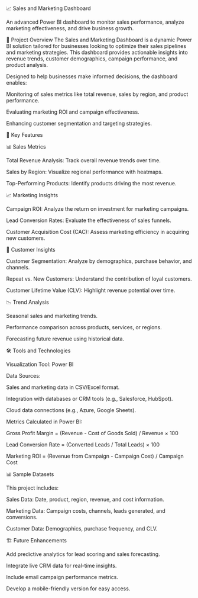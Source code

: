 📈 Sales and Marketing Dashboard

An advanced Power BI dashboard to monitor sales performance, analyze marketing effectiveness, and drive business growth.

📝 Project Overview
The Sales and Marketing Dashboard is a dynamic Power BI solution tailored for businesses looking to optimize their sales pipelines and marketing strategies. This dashboard provides actionable insights into revenue trends, customer demographics, campaign performance, and product analysis.

Designed to help businesses make informed decisions, the dashboard enables:

Monitoring of sales metrics like total revenue, sales by region, and product performance.

Evaluating marketing ROI and campaign effectiveness.

Enhancing customer segmentation and targeting strategies.

🌟 Key Features

📊 Sales Metrics

Total Revenue Analysis: Track overall revenue trends over time.

Sales by Region: Visualize regional performance with heatmaps.

Top-Performing Products: Identify products driving the most revenue.

📈 Marketing Insights

Campaign ROI: Analyze the return on investment for marketing campaigns.

Lead Conversion Rates: Evaluate the effectiveness of sales funnels.

Customer Acquisition Cost (CAC): Assess marketing efficiency in acquiring new customers.

👥 Customer Insights

Customer Segmentation: Analyze by demographics, purchase behavior, and channels.

Repeat vs. New Customers: Understand the contribution of loyal customers.

Customer Lifetime Value (CLV): Highlight revenue potential over time.

📉 Trend Analysis

Seasonal sales and marketing trends.

Performance comparison across products, services, or regions.

Forecasting future revenue using historical data.

🛠️ Tools and Technologies

Visualization Tool: Power BI

Data Sources:

Sales and marketing data in CSV/Excel format.

Integration with databases or CRM tools (e.g., Salesforce, HubSpot).

Cloud data connections (e.g., Azure, Google Sheets).

Metrics Calculated in Power BI:

Gross Profit Margin = (Revenue - Cost of Goods Sold) / Revenue × 100

Lead Conversion Rate = (Converted Leads / Total Leads) × 100

Marketing ROI = (Revenue from Campaign - Campaign Cost) / Campaign Cost

📊 Sample Datasets

This project includes:

Sales Data: Date, product, region, revenue, and cost information.

Marketing Data: Campaign costs, channels, leads generated, and conversions.

Customer Data: Demographics, purchase frequency, and CLV.

🏗️ Future Enhancements

Add predictive analytics for lead scoring and sales forecasting.

Integrate live CRM data for real-time insights.

Include email campaign performance metrics.

Develop a mobile-friendly version for easy access.
